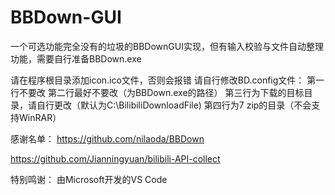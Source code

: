 # BBDown-GUI
一个可选功能完全没有的垃圾的BBDownGUI实现，但有输入校验与文件自动整理功能，需要自行准备BBDown.exe

请在程序根目录添加icon.ico文件，否则会报错
请自行修改BD.config文件：
  第一行不要改
  第二行最好不要改（为BBDown.exe的路径）
  第三行为下载的目标目录，请自行更改（默认为C:\BilibiliDownloadFile)
  第四行为7 zip的目录（不会支持WinRAR）

感谢名单：
https://github.com/nilaoda/BBDown

https://github.com/Jianningyuan/bilibili-API-collect

特别鸣谢：
由Microsoft开发的VS Code
